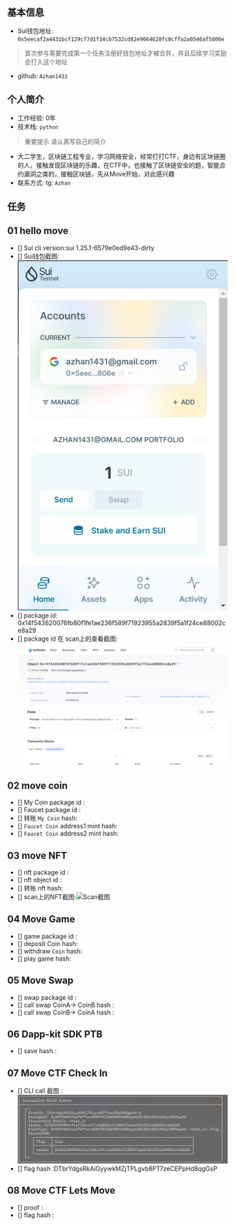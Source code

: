## 基本信息
- Sui钱包地址: `0x5eecaf2a4431bcf129cf7d1f34cb7532cd82e9664628fc8cffa2a0546af5806e`
> 首次参与需要完成第一个任务注册好钱包地址才被合并，并且后续学习奖励会打入这个地址
- github: `Azhan1431`

## 个人简介
- 工作经验: 0年
- 技术栈: `python` 
> 重要提示 请认真写自己的简介
- 大二学生，区块链工程专业，学习网络安全，经常打打CTF，身边有区块链圈的人，接触发现区块链的乐趣，在CTF中，也接触了区块链安全的题，智能合约漏洞之类的，接触区块链，先从Move开始，对此感兴趣
- 联系方式: tg: `Azhan` 

## 任务

##   01 hello move  
- [] Sui cli version:sui 1.25.1-6579e0ed9e43-dirty
- [] Sui钱包截图: ![](./readme/sui钱包-1716711724794-2.png)
- [] package id: 0x14f543620076fb80f1fe1ae236f589f71923955a2839f5a1f24ce88002ce8a29
- [] package id 在 scan上的查看截图:![](./readme/scan-1716711762314-5.png)

##   02 move coin
- [] My Coin package id : 
- [] Faucet package id : 
- [] 转账 `My Coin` hash:
- [] `Faucet Coin` address1 mint hash:
- [] `Faucet Coin` address2 mint hash:

##   03 move NFT
- [] nft package id :
- [] nft object id : 
- [] 转账 nft  hash:
- [] scan上的NFT截图:![Scan截图](./images/你的图片地址)

##   04 Move Game
- [] game package id :
- [] deposit Coin hash:
- [] withdraw `Coin` hash:
- [] play game hash:

##   05 Move Swap
- [] swap package id :
- [] call swap CoinA-> CoinB  hash :
- [] call swap CoinB-> CoinA  hash :

##   06 Dapp-kit SDK PTB
- [] save hash :

##   07 Move CTF Check In
- [] CLI call 截图 : ![截图](./image/task07.png)
- [] flag hash :DTbrYdgsRkAiGyywkMZjTPLgvb8PT7zeCEPpHd8qgGsP

##   08 Move CTF Lets Move
- [] proof : 
- [] flag hash :